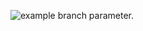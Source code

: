 ![example branch parameter.](https://github.com/toberite/vision-server/actions/workflows/master_vision-server.yml/badge.svg?branch=master)
